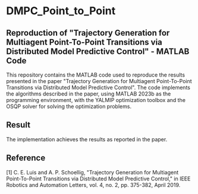 # DMPC_Point_to_Point

## Reproduction of "Trajectory Generation for Multiagent Point-To-Point Transitions via Distributed Model Predictive Control" - MATLAB Code
This repository contains the MATLAB code used to reproduce the results presented in the paper "Trajectory Generation for Multiagent Point-To-Point Transitions via Distributed Model Predictive Control". The code implements the algorithms described in the paper, using MATLAB 2023b as the programming environment, with the YALMIP optimization toolbox and the OSQP solver for solving the optimization problems.

## Result
The implementation achieves the results as reported in the paper.


## Reference
[1] C. E. Luis and A. P. Schoellig, "Trajectory Generation for Multiagent Point-To-Point Transitions via Distributed Model Predictive Control," in IEEE Robotics and Automation Letters, vol. 4, no. 2, pp. 375-382, April 2019.


